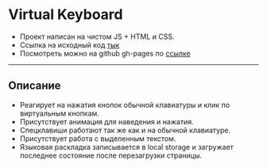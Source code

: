 # Virtual Keyboard
* Проект написан на чистом JS + HTML и CSS.
* Ссылка на исходный код [тык](https://github.com/Alexandr-Lys/virtual-keyboard/tree/virtual-keyboard)
* Посмотреть можно на github gh-pages по [ссылке](https://alexandr-lys.github.io/virtual-keyboard/)
*****

## Описание
 + Реагирует на нажатия кнопок обычной клавиатуры и клик по виртуальным кнопкам. 
 + Присутствует анимация для наведения и нажатия. 
 + Спецклавиши работают так же как и на обычной клавиатуре. 
 + Присутствует работа с выделенным текстом. 
 + Языковая раскладка записывается в local storage и загружает последнее состояние после перезагрузки страницы. 
